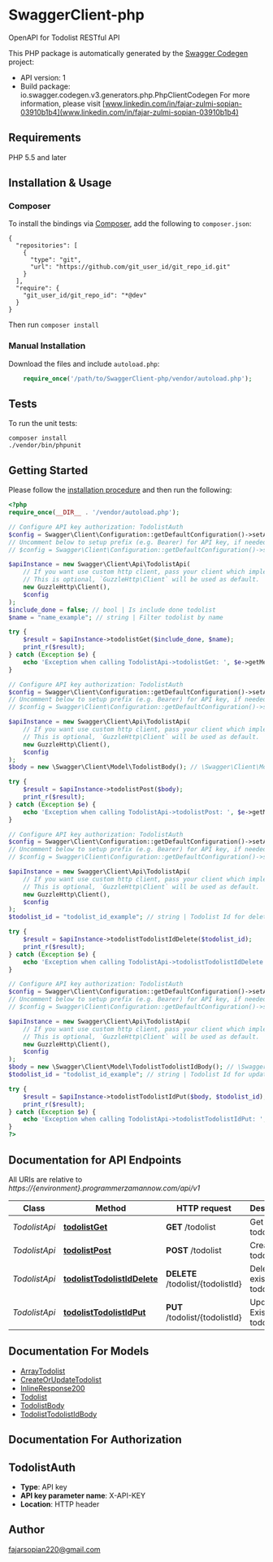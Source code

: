 # SwaggerClient-php
OpenAPI for Todolist RESTful API

This PHP package is automatically generated by the [Swagger Codegen](https://github.com/swagger-api/swagger-codegen) project:

- API version: 1
- Build package: io.swagger.codegen.v3.generators.php.PhpClientCodegen
For more information, please visit [www.linkedin.com/in/fajar-zulmi-sopian-03910b1b4](www.linkedin.com/in/fajar-zulmi-sopian-03910b1b4)

## Requirements

PHP 5.5 and later

## Installation & Usage
### Composer

To install the bindings via [Composer](http://getcomposer.org/), add the following to `composer.json`:

```
{
  "repositories": [
    {
      "type": "git",
      "url": "https://github.com/git_user_id/git_repo_id.git"
    }
  ],
  "require": {
    "git_user_id/git_repo_id": "*@dev"
  }
}
```

Then run `composer install`

### Manual Installation

Download the files and include `autoload.php`:

```php
    require_once('/path/to/SwaggerClient-php/vendor/autoload.php');
```

## Tests

To run the unit tests:

```
composer install
./vendor/bin/phpunit
```

## Getting Started

Please follow the [installation procedure](#installation--usage) and then run the following:

```php
<?php
require_once(__DIR__ . '/vendor/autoload.php');

// Configure API key authorization: TodolistAuth
$config = Swagger\Client\Configuration::getDefaultConfiguration()->setApiKey('X-API-KEY', 'YOUR_API_KEY');
// Uncomment below to setup prefix (e.g. Bearer) for API key, if needed
// $config = Swagger\Client\Configuration::getDefaultConfiguration()->setApiKeyPrefix('X-API-KEY', 'Bearer');

$apiInstance = new Swagger\Client\Api\TodolistApi(
    // If you want use custom http client, pass your client which implements `GuzzleHttp\ClientInterface`.
    // This is optional, `GuzzleHttp\Client` will be used as default.
    new GuzzleHttp\Client(),
    $config
);
$include_done = false; // bool | Is include done todolist
$name = "name_example"; // string | Filter todolist by name

try {
    $result = $apiInstance->todolistGet($include_done, $name);
    print_r($result);
} catch (Exception $e) {
    echo 'Exception when calling TodolistApi->todolistGet: ', $e->getMessage(), PHP_EOL;
}

// Configure API key authorization: TodolistAuth
$config = Swagger\Client\Configuration::getDefaultConfiguration()->setApiKey('X-API-KEY', 'YOUR_API_KEY');
// Uncomment below to setup prefix (e.g. Bearer) for API key, if needed
// $config = Swagger\Client\Configuration::getDefaultConfiguration()->setApiKeyPrefix('X-API-KEY', 'Bearer');

$apiInstance = new Swagger\Client\Api\TodolistApi(
    // If you want use custom http client, pass your client which implements `GuzzleHttp\ClientInterface`.
    // This is optional, `GuzzleHttp\Client` will be used as default.
    new GuzzleHttp\Client(),
    $config
);
$body = new \Swagger\Client\Model\TodolistBody(); // \Swagger\Client\Model\TodolistBody | 

try {
    $result = $apiInstance->todolistPost($body);
    print_r($result);
} catch (Exception $e) {
    echo 'Exception when calling TodolistApi->todolistPost: ', $e->getMessage(), PHP_EOL;
}

// Configure API key authorization: TodolistAuth
$config = Swagger\Client\Configuration::getDefaultConfiguration()->setApiKey('X-API-KEY', 'YOUR_API_KEY');
// Uncomment below to setup prefix (e.g. Bearer) for API key, if needed
// $config = Swagger\Client\Configuration::getDefaultConfiguration()->setApiKeyPrefix('X-API-KEY', 'Bearer');

$apiInstance = new Swagger\Client\Api\TodolistApi(
    // If you want use custom http client, pass your client which implements `GuzzleHttp\ClientInterface`.
    // This is optional, `GuzzleHttp\Client` will be used as default.
    new GuzzleHttp\Client(),
    $config
);
$todolist_id = "todolist_id_example"; // string | Todolist Id for deleted

try {
    $result = $apiInstance->todolistTodolistIdDelete($todolist_id);
    print_r($result);
} catch (Exception $e) {
    echo 'Exception when calling TodolistApi->todolistTodolistIdDelete: ', $e->getMessage(), PHP_EOL;
}

// Configure API key authorization: TodolistAuth
$config = Swagger\Client\Configuration::getDefaultConfiguration()->setApiKey('X-API-KEY', 'YOUR_API_KEY');
// Uncomment below to setup prefix (e.g. Bearer) for API key, if needed
// $config = Swagger\Client\Configuration::getDefaultConfiguration()->setApiKeyPrefix('X-API-KEY', 'Bearer');

$apiInstance = new Swagger\Client\Api\TodolistApi(
    // If you want use custom http client, pass your client which implements `GuzzleHttp\ClientInterface`.
    // This is optional, `GuzzleHttp\Client` will be used as default.
    new GuzzleHttp\Client(),
    $config
);
$body = new \Swagger\Client\Model\TodolistTodolistIdBody(); // \Swagger\Client\Model\TodolistTodolistIdBody | 
$todolist_id = "todolist_id_example"; // string | Todolist Id for updated

try {
    $result = $apiInstance->todolistTodolistIdPut($body, $todolist_id);
    print_r($result);
} catch (Exception $e) {
    echo 'Exception when calling TodolistApi->todolistTodolistIdPut: ', $e->getMessage(), PHP_EOL;
}
?>
```

## Documentation for API Endpoints

All URIs are relative to *https://{environment}.programmerzamannow.com/api/v1*

Class | Method | HTTP request | Description
------------ | ------------- | ------------- | -------------
*TodolistApi* | [**todolistGet**](docs/Api/TodolistApi.md#todolistget) | **GET** /todolist | Get all todolist
*TodolistApi* | [**todolistPost**](docs/Api/TodolistApi.md#todolistpost) | **POST** /todolist | Create new todolist
*TodolistApi* | [**todolistTodolistIdDelete**](docs/Api/TodolistApi.md#todolisttodolistiddelete) | **DELETE** /todolist/{todolistId} | Delete existing todolist
*TodolistApi* | [**todolistTodolistIdPut**](docs/Api/TodolistApi.md#todolisttodolistidput) | **PUT** /todolist/{todolistId} | Update Existing todolist

## Documentation For Models

 - [ArrayTodolist](docs/Model/ArrayTodolist.md)
 - [CreateOrUpdateTodolist](docs/Model/CreateOrUpdateTodolist.md)
 - [InlineResponse200](docs/Model/InlineResponse200.md)
 - [Todolist](docs/Model/Todolist.md)
 - [TodolistBody](docs/Model/TodolistBody.md)
 - [TodolistTodolistIdBody](docs/Model/TodolistTodolistIdBody.md)

## Documentation For Authorization


## TodolistAuth

- **Type**: API key
- **API key parameter name**: X-API-KEY
- **Location**: HTTP header


## Author

fajarsopian220@gmail.com

